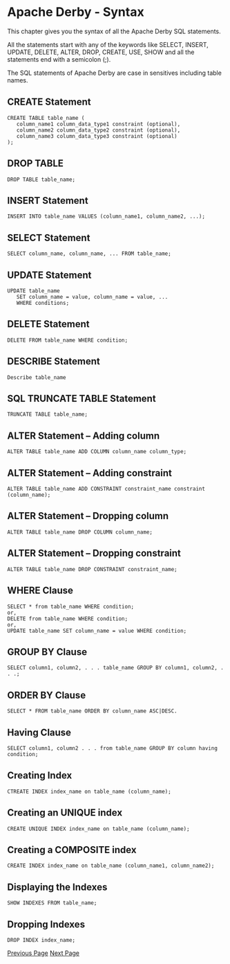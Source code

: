 # Apache Derby - Syntax
This chapter gives you the syntax of all the Apache Derby SQL statements.

All the statements start with any of the keywords like SELECT, INSERT, UPDATE, DELETE, ALTER, DROP, CREATE, USE, SHOW and all the statements end with a semicolon (;).

The SQL statements of Apache Derby are case in sensitives including table names.

## CREATE Statement
```
CREATE TABLE table_name (
   column_name1 column_data_type1 constraint (optional),
   column_name2 column_data_type2 constraint (optional),
   column_name3 column_data_type3 constraint (optional)
);
```
## DROP TABLE
```
DROP TABLE table_name;
```
## INSERT Statement
```
INSERT INTO table_name VALUES (column_name1, column_name2, ...);
```
## SELECT Statement
```
SELECT column_name, column_name, ... FROM table_name;
```
## UPDATE Statement
```
UPDATE table_name
   SET column_name = value, column_name = value, ...
   WHERE conditions;
```
## DELETE Statement
```
DELETE FROM table_name WHERE condition;
```
## DESCRIBE Statement
```
Describe table_name
```
## SQL TRUNCATE TABLE Statement
```
TRUNCATE TABLE table_name;
```
## ALTER Statement – Adding column
```
ALTER TABLE table_name ADD COLUMN column_name column_type;
```
## ALTER Statement – Adding constraint
```
ALTER TABLE table_name ADD CONSTRAINT constraint_name constraint (column_name);
```
## ALTER Statement – Dropping column
```
ALTER TABLE table_name DROP COLUMN column_name;
```
## ALTER Statement – Dropping constraint
```
ALTER TABLE table_name DROP CONSTRAINT constraint_name;
```
## WHERE Clause
```
SELECT * from table_name WHERE condition;
or,
DELETE from table_name WHERE condition;
or,
UPDATE table_name SET column_name = value WHERE condition;
```
## GROUP BY Clause
```
SELECT column1, column2, . . . table_name GROUP BY column1, column2, . . .;
```
## ORDER BY Clause
```
SELECT * FROM table_name ORDER BY column_name ASC|DESC.
```
## Having Clause
```
SELECT column1, column2 . . . from table_name GROUP BY column having
condition;
```
## Creating Index
```
CTREATE INDEX index_name on table_name (column_name);
```
## Creating an UNIQUE index
```
CREATE UNIQUE INDEX index_name on table_name (column_name);
```
## Creating a COMPOSITE index
```
CREATE INDEX index_name on table_name (column_name1, column_name2);
```
## Displaying the Indexes
```
SHOW INDEXES FROM table_name;
```
## Dropping Indexes
```
DROP INDEX index_name;
```

[Previous Page](../apache_derby/apache_derby_tools.md) [Next Page](../apache_derby/apache_derby_data_types.md) 

